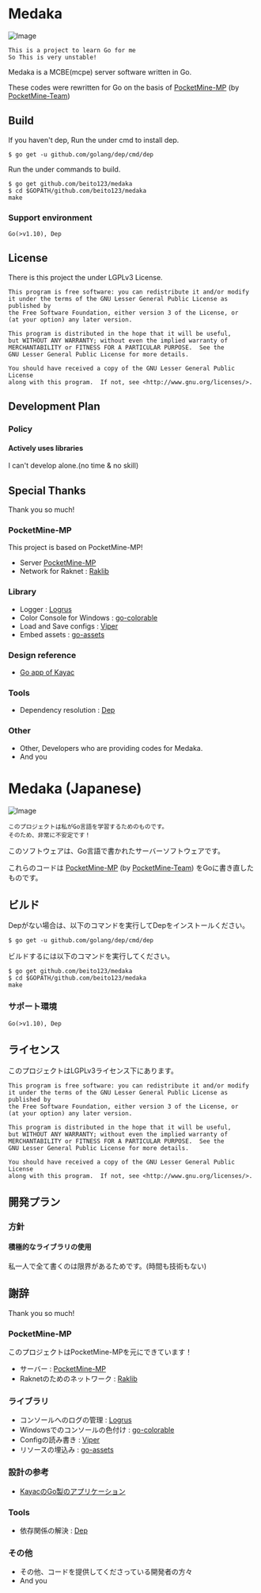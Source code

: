 # Medaka

![Image](https://cldup.com/dWMoUCl7CU.png)

    This is a project to learn Go for me
    So This is very unstable!

Medaka is a MCBE(mcpe) server software written in Go.

These codes were rewritten for Go on the basis of [PocketMine-MP](https://www.github.com/pmmp) (by [PocketMine-Team](https://www.github.com/pmmp))

## Build

If you haven't dep, Run the under cmd to install dep.

    $ go get -u github.com/golang/dep/cmd/dep

Run the under commands to build.

    $ go get github.com/beito123/medaka
    $ cd $GOPATH/github.com/beito123/medaka
    make

### Support environment

    Go(>v1.10), Dep

## License

There is this project the under LGPLv3 License.

    This program is free software: you can redistribute it and/or modify
    it under the terms of the GNU Lesser General Public License as published by
    the Free Software Foundation, either version 3 of the License, or
    (at your option) any later version.

    This program is distributed in the hope that it will be useful,
    but WITHOUT ANY WARRANTY; without even the implied warranty of
    MERCHANTABILITY or FITNESS FOR A PARTICULAR PURPOSE.  See the
    GNU Lesser General Public License for more details.

    You should have received a copy of the GNU Lesser General Public License
    along with this program.  If not, see <http://www.gnu.org/licenses/>.

## Development Plan

### Policy

#### Actively uses libraries

I can't develop alone.(no time & no skill)

## Special Thanks

Thank you so much!

### PocketMine-MP

This project is based on PocketMine-MP!

- Server [PocketMine-MP](https://www.github.com/pmmp)
- Network for Raknet : [Raklib](https://github.com/pmmp/RakLib)

### Library

- Logger : [Logrus](https://github.com/Sirupsen/logrus)
- Color Console for Windows : [go-colorable](https://github.com/mattn/go-colorable)
- Load and Save configs : [Viper](https://github.com/spf13/viper)
- Embed assets : [go-assets](https://github.com/jessevdk/go-assets)

### Design reference

- [Go app of Kayac](https://github.com/kayac?language=go)

### Tools

- Dependency resolution : [Dep](https://github.com/golang/dep)

### Other

- Other, Developers who are providing codes for Medaka.
- And you

# Medaka (Japanese)

![Image](https://cldup.com/dWMoUCl7CU.png)

    このプロジェクトは私がGo言語を学習するためのものです。
    そのため、非常に不安定です！

このソフトウェアは、Go言語で書かれたサーバーソフトウェアです。

これらのコードは [PocketMine-MP](https://www.github.com/pmmp) (by [PocketMine-Team](https://www.github.com/pmmp)) をGoに書き直したものです。

## ビルド

Depがない場合は、以下のコマンドを実行してDepをインストールください。

    $ go get -u github.com/golang/dep/cmd/dep

ビルドするには以下のコマンドを実行してください。

    $ go get github.com/beito123/medaka
    $ cd $GOPATH/github.com/beito123/medaka
    make

### サポート環境

    Go(>v1.10), Dep

## ライセンス

このプロジェクトはLGPLv3ライセンス下にあります。

    This program is free software: you can redistribute it and/or modify
    it under the terms of the GNU Lesser General Public License as published by
    the Free Software Foundation, either version 3 of the License, or
    (at your option) any later version.

    This program is distributed in the hope that it will be useful,
    but WITHOUT ANY WARRANTY; without even the implied warranty of
    MERCHANTABILITY or FITNESS FOR A PARTICULAR PURPOSE.  See the
    GNU Lesser General Public License for more details.

    You should have received a copy of the GNU Lesser General Public License
    along with this program.  If not, see <http://www.gnu.org/licenses/>.

## 開発プラン

### 方針

#### 積極的なライブラリの使用

私一人で全て書くのは限界があるためです。(時間も技術もない)

## 謝辞

Thank you so much!

### PocketMine-MP

このプロジェクトはPocketMine-MPを元にできています！

- サーバー : [PocketMine-MP](https://www.github.com/pmmp)
- Raknetのためのネットワーク : [Raklib](https://github.com/pmmp/RakLib)

### ライブラリ

- コンソールへのログの管理 : [Logrus](https://github.com/Sirupsen/logrus)
- Windowsでのコンソールの色付け : [go-colorable](https://github.com/mattn/go-colorable)
- Configの読み書き : [Viper](https://github.com/spf13/viper)
- リソースの埋込み : [go-assets](https://github.com/jessevdk/go-assets)

### 設計の参考

- [KayacのGo製のアプリケーション](https://github.com/kayac?language=go)

### Tools

- 依存関係の解決 : [Dep](https://github.com/golang/dep)

### その他

- その他、コードを提供してくださっている開発者の方々
- And you
